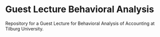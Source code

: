 # Guest Lecture Behavioral Analysis
Repository for a Guest Lecture for Behavioral Analysis of Accounting at Tilburg University.
